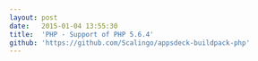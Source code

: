 ```yaml
---
layout:	post
date:	2015-01-04 13:55:30
title:	'PHP - Support of PHP 5.6.4'
github: 'https://github.com/Scalingo/appsdeck-buildpack-php'
---
```


